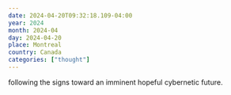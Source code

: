 ```yaml
---
date: 2024-04-20T09:32:18.109-04:00
year: 2024
month: 2024-04
day: 2024-04-20
place: Montreal
country: Canada
categories: ["thought"]
---
```

following the signs toward an imminent hopeful cybernetic future.
